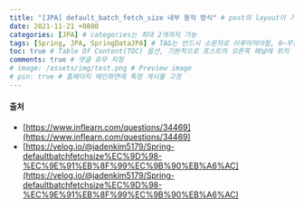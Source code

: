 ```yaml
---
title: "[JPA] default_batch_fetch_size 내부 동작 방식" # post의 layout이 기본적으로 post로 설정되어있어서 Front Matter에 따로 layout변수를 만들어 주지 않아도 됨
date: 2021-11-21 +0800
categories: [JPA] # categories는 최대 2개까지 가능
tags: [Spring, JPA, SpringDataJPA] # TAG는 반드시 소문자로 이루어져야함, 0~무한개까지 지정 가능
toc: true # Table Of Content(TOC) 옵션, 기본적으로 포스트의 오른쪽 패널에 위치
comments: true # 댓글 유무 지정
# image: /assets/img/test.png # Preview image
# pin: true # 홈페이지 메인화면에 특정 게시물 고정
---
```


#### 출처
- [https://www.inflearn.com/questions/34469](https://www.inflearn.com/questions/34469)
- [https://velog.io/@jadenkim5179/Spring-defaultbatchfetchsize%EC%9D%98-%EC%9E%91%EB%8F%99%EC%9B%90%EB%A6%AC](https://velog.io/@jadenkim5179/Spring-defaultbatchfetchsize%EC%9D%98-%EC%9E%91%EB%8F%99%EC%9B%90%EB%A6%AC)